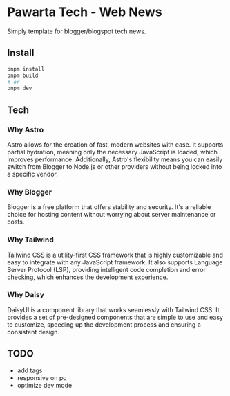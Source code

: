 # Pawarta Tech - Web News
Simply template for blogger/blogspot tech news.

## Install
```bash
pnpm install
pnpm build
# or
pnpm dev
```

## Tech

### Why Astro
Astro allows for the creation of fast, modern websites with ease. It supports partial hydration, meaning only the necessary JavaScript is loaded, which improves performance. Additionally, Astro's flexibility means you can easily switch from Blogger to Node.js or other providers without being locked into a specific vendor.

### Why Blogger
Blogger is a free platform that offers stability and security. It's a reliable choice for hosting content without worrying about server maintenance or costs.

### Why Tailwind
Tailwind CSS is a utility-first CSS framework that is highly customizable and easy to integrate with any JavaScript framework. It also supports Language Server Protocol (LSP), providing intelligent code completion and error checking, which enhances the development experience.

### Why Daisy
DaisyUI is a component library that works seamlessly with Tailwind CSS. It provides a set of pre-designed components that are simple to use and easy to customize, speeding up the development process and ensuring a consistent design.

## TODO
- add tags
- responsive on pc
- optimize dev mode